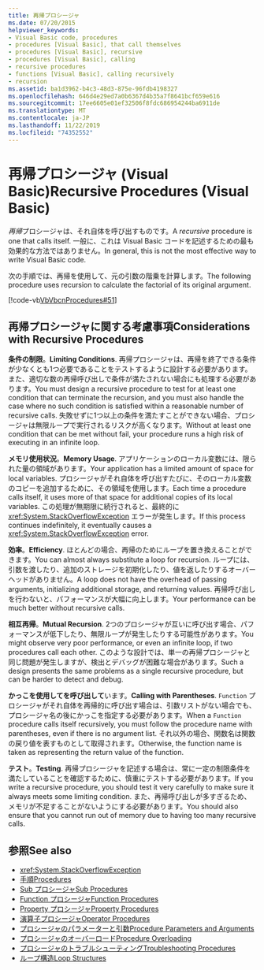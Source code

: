 ```yaml
---
title: 再帰プロシージャ
ms.date: 07/20/2015
helpviewer_keywords:
- Visual Basic code, procedures
- procedures [Visual Basic], that call themselves
- procedures [Visual Basic], recursive
- procedures [Visual Basic], calling
- recursive procedures
- functions [Visual Basic], calling recursively
- recursion
ms.assetid: ba1d3962-b4c3-48d3-875e-96fdb4198327
ms.openlocfilehash: 646d4e29ed7a0b6367d4b35a7f8641bcf659e616
ms.sourcegitcommit: 17ee6605e01ef32506f8fdc686954244ba6911de
ms.translationtype: MT
ms.contentlocale: ja-JP
ms.lasthandoff: 11/22/2019
ms.locfileid: "74352552"
---
```

# <a name="recursive-procedures-visual-basic"></a><span data-ttu-id="5a248-102">再帰プロシージャ (Visual Basic)</span><span class="sxs-lookup"><span data-stu-id="5a248-102">Recursive Procedures (Visual Basic)</span></span>

<span data-ttu-id="5a248-103">*再帰*プロシージャは、それ自体を呼び出すものです。</span><span class="sxs-lookup"><span data-stu-id="5a248-103">A *recursive* procedure is one that calls itself.</span></span> <span data-ttu-id="5a248-104">一般に、これは Visual Basic コードを記述するための最も効果的な方法ではありません。</span><span class="sxs-lookup"><span data-stu-id="5a248-104">In general, this is not the most effective way to write Visual Basic code.</span></span>  
  
 <span data-ttu-id="5a248-105">次の手順では、再帰を使用して、元の引数の階乗を計算します。</span><span class="sxs-lookup"><span data-stu-id="5a248-105">The following procedure uses recursion to calculate the factorial of its original argument.</span></span>  
  
 [!code-vb[VbVbcnProcedures#51](~/samples/snippets/visualbasic/VS_Snippets_VBCSharp/VbVbcnProcedures/VB/Class1.vb#51)]  
  
## <a name="considerations-with-recursive-procedures"></a><span data-ttu-id="5a248-106">再帰プロシージャに関する考慮事項</span><span class="sxs-lookup"><span data-stu-id="5a248-106">Considerations with Recursive Procedures</span></span>

 <span data-ttu-id="5a248-107">**条件の制限**。</span><span class="sxs-lookup"><span data-stu-id="5a248-107">**Limiting Conditions**.</span></span> <span data-ttu-id="5a248-108">再帰プロシージャは、再帰を終了できる条件が少なくとも1つ必要であることをテストするように設計する必要があります。また、適切な数の再帰呼び出しで条件が満たされない場合にも処理する必要があります。</span><span class="sxs-lookup"><span data-stu-id="5a248-108">You must design a recursive procedure to test for at least one condition that can terminate the recursion, and you must also handle the case where no such condition is satisfied within a reasonable number of recursive calls.</span></span> <span data-ttu-id="5a248-109">失敗せずに1つ以上の条件を満たすことができない場合、プロシージャは無限ループで実行されるリスクが高くなります。</span><span class="sxs-lookup"><span data-stu-id="5a248-109">Without at least one condition that can be met without fail, your procedure runs a high risk of executing in an infinite loop.</span></span>

 <span data-ttu-id="5a248-110">**メモリ使用状況**。</span><span class="sxs-lookup"><span data-stu-id="5a248-110">**Memory Usage**.</span></span> <span data-ttu-id="5a248-111">アプリケーションのローカル変数には、限られた量の領域があります。</span><span class="sxs-lookup"><span data-stu-id="5a248-111">Your application has a limited amount of space for local variables.</span></span> <span data-ttu-id="5a248-112">プロシージャがそれ自体を呼び出すたびに、そのローカル変数のコピーを追加するために、その領域を使用します。</span><span class="sxs-lookup"><span data-stu-id="5a248-112">Each time a procedure calls itself, it uses more of that space for additional copies of its local variables.</span></span> <span data-ttu-id="5a248-113">この処理が無期限に続行されると、最終的に <xref:System.StackOverflowException> エラーが発生します。</span><span class="sxs-lookup"><span data-stu-id="5a248-113">If this process continues indefinitely, it eventually causes a <xref:System.StackOverflowException> error.</span></span>

 <span data-ttu-id="5a248-114">**効率**。</span><span class="sxs-lookup"><span data-stu-id="5a248-114">**Efficiency**.</span></span> <span data-ttu-id="5a248-115">ほとんどの場合、再帰のためにループを置き換えることができます。</span><span class="sxs-lookup"><span data-stu-id="5a248-115">You can almost always substitute a loop for recursion.</span></span> <span data-ttu-id="5a248-116">ループには、引数を渡したり、追加のストレージを初期化したり、値を返したりするオーバーヘッドがありません。</span><span class="sxs-lookup"><span data-stu-id="5a248-116">A loop does not have the overhead of passing arguments, initializing additional storage, and returning values.</span></span> <span data-ttu-id="5a248-117">再帰呼び出しを行わないと、パフォーマンスが大幅に向上します。</span><span class="sxs-lookup"><span data-stu-id="5a248-117">Your performance can be much better without recursive calls.</span></span>

 <span data-ttu-id="5a248-118">**相互再帰**。</span><span class="sxs-lookup"><span data-stu-id="5a248-118">**Mutual Recursion**.</span></span> <span data-ttu-id="5a248-119">2つのプロシージャが互いに呼び出す場合、パフォーマンスが低下したり、無限ループが発生したりする可能性があります。</span><span class="sxs-lookup"><span data-stu-id="5a248-119">You might observe very poor performance, or even an infinite loop, if two procedures call each other.</span></span> <span data-ttu-id="5a248-120">このような設計では、単一の再帰プロシージャと同じ問題が発生しますが、検出とデバッグが困難な場合があります。</span><span class="sxs-lookup"><span data-stu-id="5a248-120">Such a design presents the same problems as a single recursive procedure, but can be harder to detect and debug.</span></span>

 <span data-ttu-id="5a248-121">**かっこを使用してを呼び出して**います。</span><span class="sxs-lookup"><span data-stu-id="5a248-121">**Calling with Parentheses**.</span></span> <span data-ttu-id="5a248-122">`Function` プロシージャがそれ自体を再帰的に呼び出す場合は、引数リストがない場合でも、プロシージャ名の後にかっこを指定する必要があります。</span><span class="sxs-lookup"><span data-stu-id="5a248-122">When a `Function` procedure calls itself recursively, you must follow the procedure name with parentheses, even if there is no argument list.</span></span> <span data-ttu-id="5a248-123">それ以外の場合、関数名は関数の戻り値を表すものとして取得されます。</span><span class="sxs-lookup"><span data-stu-id="5a248-123">Otherwise, the function name is taken as representing the return value of the function.</span></span>

 <span data-ttu-id="5a248-124">**テスト**。</span><span class="sxs-lookup"><span data-stu-id="5a248-124">**Testing**.</span></span> <span data-ttu-id="5a248-125">再帰プロシージャを記述する場合は、常に一定の制限条件を満たしていることを確認するために、慎重にテストする必要があります。</span><span class="sxs-lookup"><span data-stu-id="5a248-125">If you write a recursive procedure, you should test it very carefully to make sure it always meets some limiting condition.</span></span> <span data-ttu-id="5a248-126">また、再帰呼び出しが多すぎるため、メモリが不足することがないようにする必要があります。</span><span class="sxs-lookup"><span data-stu-id="5a248-126">You should also ensure that you cannot run out of memory due to having too many recursive calls.</span></span>

## <a name="see-also"></a><span data-ttu-id="5a248-127">参照</span><span class="sxs-lookup"><span data-stu-id="5a248-127">See also</span></span>

- <xref:System.StackOverflowException>
- [<span data-ttu-id="5a248-128">手順</span><span class="sxs-lookup"><span data-stu-id="5a248-128">Procedures</span></span>](index.md)
- [<span data-ttu-id="5a248-129">Sub プロシージャ</span><span class="sxs-lookup"><span data-stu-id="5a248-129">Sub Procedures</span></span>](sub-procedures.md)
- [<span data-ttu-id="5a248-130">Function プロシージャ</span><span class="sxs-lookup"><span data-stu-id="5a248-130">Function Procedures</span></span>](function-procedures.md)
- [<span data-ttu-id="5a248-131">Property プロシージャ</span><span class="sxs-lookup"><span data-stu-id="5a248-131">Property Procedures</span></span>](property-procedures.md)
- [<span data-ttu-id="5a248-132">演算子プロシージャ</span><span class="sxs-lookup"><span data-stu-id="5a248-132">Operator Procedures</span></span>](operator-procedures.md)
- [<span data-ttu-id="5a248-133">プロシージャのパラメーターと引数</span><span class="sxs-lookup"><span data-stu-id="5a248-133">Procedure Parameters and Arguments</span></span>](procedure-parameters-and-arguments.md)
- [<span data-ttu-id="5a248-134">プロシージャのオーバーロード</span><span class="sxs-lookup"><span data-stu-id="5a248-134">Procedure Overloading</span></span>](procedure-overloading.md)
- [<span data-ttu-id="5a248-135">プロシージャのトラブルシューティング</span><span class="sxs-lookup"><span data-stu-id="5a248-135">Troubleshooting Procedures</span></span>](troubleshooting-procedures.md)
- [<span data-ttu-id="5a248-136">ループ構造</span><span class="sxs-lookup"><span data-stu-id="5a248-136">Loop Structures</span></span>](../control-flow/loop-structures.md)
